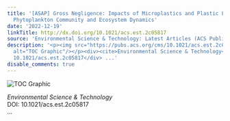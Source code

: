 ```yaml
---
title: '[ASAP] Gross Negligence: Impacts of Microplastics and Plastic Leachates on
  Phytoplankton Community and Ecosystem Dynamics'
date: '2022-12-19'
linkTitle: http://dx.doi.org/10.1021/acs.est.2c05817
source: 'Environmental Science & Technology: Latest Articles (ACS Publications)'
description: '<p><img src="https://pubs.acs.org/cms/10.1021/acs.est.2c05817/asset/images/medium/es2c05817_0004.gif"
  alt="TOC Graphic"/></p><div><cite>Environmental Science & Technology</cite></div><div>DOI:
  10.1021/acs.est.2c05817</div> ...'
disable_comments: true
---
```

<p><img src="https://pubs.acs.org/cms/10.1021/acs.est.2c05817/asset/images/medium/es2c05817_0004.gif" alt="TOC Graphic"/></p><div><cite>Environmental Science & Technology</cite></div><div>DOI: 10.1021/acs.est.2c05817</div> ...